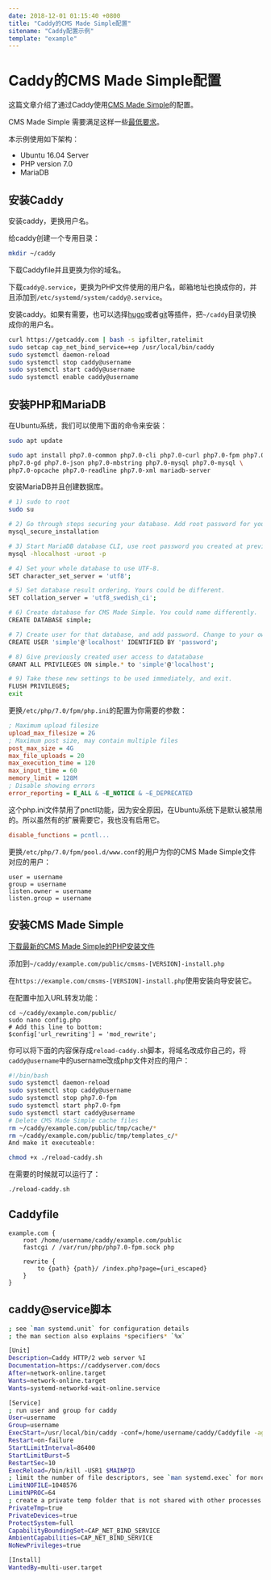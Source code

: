 ```yaml
---
date: 2018-12-01 01:15:40 +0800
title: "Caddy的CMS Made Simple配置"
sitename: "Caddy配置示例"
template: "example"
---
```


# Caddy的CMS Made Simple配置

这篇文章介绍了通过Caddy使用[CMS Made Simple](https://www.cmsmadesimple.org/)的配置。



CMS Made Simple 需要满足这样一些[最低要求](https://docs.cmsmadesimple.org/installation/requirements)。

本示例使用如下架构：

* Ubuntu 16.04 Server
* PHP version 7.0
* MariaDB


## 安装Caddy
安装caddy，更换用户名。

给caddy创建一个专用目录：

```bash
mkdir ~/caddy
```

下载Caddyfile并且更换为你的域名。


下载`caddy@.service`，更换为PHP文件使用的用户名，邮箱地址也换成你的，并且添加到`/etc/systemd/system/caddy@.service`。

安装caddy。如果有需要，也可以选择[hugo](http.hugo.md)或者[git](http.git.md)等插件，把`~/caddy`目录切换成你的用户名。

```bash
curl https://getcaddy.com | bash -s ipfilter,ratelimit
sudo setcap cap_net_bind_service=+ep /usr/local/bin/caddy
sudo systemctl daemon-reload
sudo systemctl stop caddy@username
sudo systemctl start caddy@username
sudo systemctl enable caddy@username
```

## 安装PHP和MariaDB

在Ubuntu系统，我们可以使用下面的命令来安装：

```bash
sudo apt update

sudo apt install php7.0-common php7.0-cli php7.0-curl php7.0-fpm php7.0-gd \
php7.0-gd php7.0-json php7.0-mbstring php7.0-mysql php7.0-mysql \
php7.0-opcache php7.0-readline php7.0-xml mariadb-server
```

安装MariaDB并且创建数据库。

```bash
# 1) sudo to root
sudo su

# 2) Go through steps securing your database. Add root password for your database.
mysql_secure_installation

# 3) Start MariaDB database CLI, use root password you created at previous step
mysql -hlocalhost -uroot -p

# 4) Set your whole database to use UTF-8.
SET character_set_server = 'utf8';

# 5) Set database result ordering. Yours could be different.
SET collation_server = 'utf8_swedish_ci';

# 6) Create database for CMS Made Simple. You could name differently.
CREATE DATABASE simple;

# 7) Create user for that database, and add password. Change to your own.
CREATE USER 'simple'@'localhost' IDENTIFIED BY 'password';

# 8) Give previously created user access to datatabase
GRANT ALL PRIVILEGES ON simple.* to 'simple'@'localhost';

# 9) Take these new settings to be used immediately, and exit.
FLUSH PRIVILEGES;
exit
```

更换`/etc/php/7.0/fpm/php.ini`的配置为你需要的参数：

```ini
; Maximum upload filesize
upload_max_filesize = 2G
; Maximum post size, may contain multiple files
post_max_size = 4G
max_file_uploads = 20
max_execution_time = 120
max_input_time = 60
memory_limit = 128M
; Disable showing errors
error_reporting = E_ALL & ~E_NOTICE & ~E_DEPRECATED
```

这个php.ini文件禁用了pnctl功能，因为安全原因，在Ubuntu系统下是默认被禁用的。所以虽然有的扩展需要它，我也没有启用它。


```ini
disable_functions = pcntl...
```

更换`/etc/php/7.0/fpm/pool.d/www.conf`的用户为你的CMS Made Simple文件对应的用户：

```
user = username
group = username
listen.owner = username
listen.group = username
```

## 安装CMS Made Simple

[下载最新的CMS Made Simple的PHP安装文件](http://www.cmsmadesimple.org/downloads/)


添加到`~/caddy/example.com/public/cmsms-[VERSION]-install.php`

在`https://example.com/cmsms-[VERSION]-install.php`使用安装向导安装它。

在配置中加入URL转发功能：

```
cd ~/caddy/example.com/public/
sudo nano config.php
# Add this line to bottom:
$config['url_rewriting'] = 'mod_rewrite';
```

你可以将下面的内容保存成`reload-caddy.sh`脚本，将域名改成你自己的，将`caddy@username`中的username改成php文件对应的用户：

```bash
#!/bin/bash
sudo systemctl daemon-reload
sudo systemctl stop caddy@username
sudo systemctl stop php7.0-fpm
sudo systemctl start php7.0-fpm
sudo systemctl start caddy@username
# Delete CMS Made Simple cache files
rm ~/caddy/example.com/public/tmp/cache/*
rm ~/caddy/example.com/public/tmp/templates_c/*
And make it executeable:

chmod +x ./reload-caddy.sh
```

在需要的时候就可以运行了：

```bash
./reload-caddy.sh
```

## Caddyfile

```caddy
example.com {
	root /home/username/caddy/example.com/public
	fastcgi / /var/run/php/php7.0-fpm.sock php

	rewrite {
		to {path} {path}/ /index.php?page={uri_escaped}
	}
}

```

## caddy@service脚本

```bash
; see `man systemd.unit` for configuration details
; the man section also explains *specifiers* `%x`

[Unit]
Description=Caddy HTTP/2 web server %I
Documentation=https://caddyserver.com/docs
After=network-online.target
Wants=network-online.target
Wants=systemd-networkd-wait-online.service

[Service]
; run user and group for caddy
User=username
Group=username
ExecStart=/usr/local/bin/caddy -conf=/home/username/caddy/Caddyfile -agree -email="firstname.lastname@example.com"
Restart=on-failure
StartLimitInterval=86400
StartLimitBurst=5
RestartSec=10
ExecReload=/bin/kill -USR1 $MAINPID
; limit the number of file descriptors, see `man systemd.exec` for more limit settings
LimitNOFILE=1048576
LimitNPROC=64
; create a private temp folder that is not shared with other processes
PrivateTmp=true
PrivateDevices=true
ProtectSystem=full
CapabilityBoundingSet=CAP_NET_BIND_SERVICE
AmbientCapabilities=CAP_NET_BIND_SERVICE
NoNewPrivileges=true

[Install]
WantedBy=multi-user.target
```